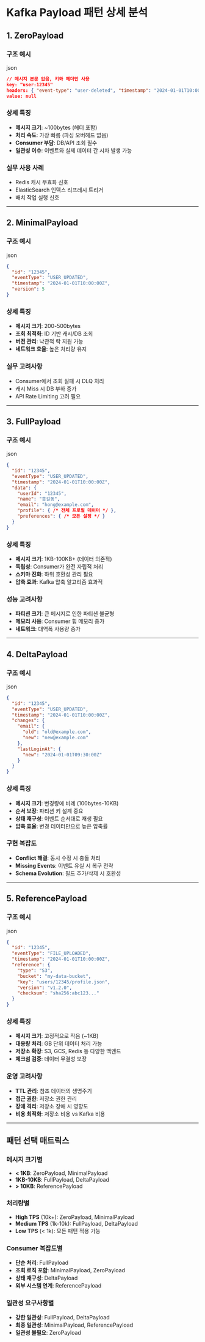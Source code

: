 
# Kafka Payload 패턴 상세 분석

## 1. ZeroPayload

### 구조 예시

json

```json
// 메시지 본문 없음, 키와 헤더만 사용
key: "user:12345"
headers: { "event-type": "user-deleted", "timestamp": "2024-01-01T10:00:00Z" }
value: null
```

### 상세 특징

- **메시지 크기**: ~100bytes (헤더 포함)
- **처리 속도**: 가장 빠름 (파싱 오버헤드 없음)
- **Consumer 부담**: DB/API 조회 필수
- **일관성 이슈**: 이벤트와 실제 데이터 간 시차 발생 가능

### 실무 사용 사례

- Redis 캐시 무효화 신호
- ElasticSearch 인덱스 리프레시 트리거
- 배치 작업 실행 신호

---

## 2. MinimalPayload

### 구조 예시

json

```json
{
  "id": "12345",
  "eventType": "USER_UPDATED", 
  "timestamp": "2024-01-01T10:00:00Z",
  "version": 5
}
```

### 상세 특징

- **메시지 크기**: 200-500bytes
- **조회 최적화**: ID 기반 캐시/DB 조회
- **버전 관리**: 낙관적 락 지원 가능
- **네트워크 효율**: 높은 처리량 유지

### 실무 고려사항

- Consumer에서 조회 실패 시 DLQ 처리
- 캐시 Miss 시 DB 부하 증가
- API Rate Limiting 고려 필요

---

## 3. FullPayload

### 구조 예시

json

```json
{
  "id": "12345",
  "eventType": "USER_UPDATED",
  "timestamp": "2024-01-01T10:00:00Z",
  "data": {
    "userId": "12345",
    "name": "홍길동",
    "email": "hong@example.com",
    "profile": { /* 전체 프로필 데이터 */ },
    "preferences": { /* 모든 설정 */ }
  }
}
```

### 상세 특징

- **메시지 크기**: 1KB-100KB+ (데이터 의존적)
- **독립성**: Consumer가 완전 자립적 처리
- **스키마 진화**: 하위 호환성 관리 필요
- **압축 효과**: Kafka 압축 알고리즘 효과적

### 성능 고려사항

- **파티션 크기**: 큰 메시지로 인한 파티션 불균형
- **메모리 사용**: Consumer 힙 메모리 증가
- **네트워크**: 대역폭 사용량 증가

---

## 4. DeltaPayload

### 구조 예시

json

```json
{
  "id": "12345",
  "eventType": "USER_UPDATED",
  "timestamp": "2024-01-01T10:00:00Z",
  "changes": {
    "email": {
      "old": "old@example.com",
      "new": "new@example.com"
    },
    "lastLoginAt": {
      "new": "2024-01-01T09:30:00Z"
    }
  }
}
```

### 상세 특징

- **메시지 크기**: 변경량에 비례 (100bytes-10KB)
- **순서 보장**: 파티션 키 설계 중요
- **상태 재구성**: 이벤트 순서대로 재생 필요
- **압축 효율**: 변경 데이터만으로 높은 압축률

### 구현 복잡도

- **Conflict 해결**: 동시 수정 시 충돌 처리
- **Missing Events**: 이벤트 유실 시 복구 전략
- **Schema Evolution**: 필드 추가/삭제 시 호환성

---

## 5. ReferencePayload

### 구조 예시

json

```json
{
  "id": "12345", 
  "eventType": "FILE_UPLOADED",
  "timestamp": "2024-01-01T10:00:00Z",
  "reference": {
    "type": "S3",
    "bucket": "my-data-bucket",
    "key": "users/12345/profile.json",
    "version": "v1.2.0",
    "checksum": "sha256:abc123..."
  }
}
```

### 상세 특징

- **메시지 크기**: 고정적으로 작음 (~1KB)
- **대용량 처리**: GB 단위 데이터 처리 가능
- **저장소 확장**: S3, GCS, Redis 등 다양한 백엔드
- **체크섬 검증**: 데이터 무결성 보장

### 운영 고려사항

- **TTL 관리**: 참조 데이터의 생명주기
- **접근 권한**: 저장소 권한 관리
- **장애 격리**: 저장소 장애 시 영향도
- **비용 최적화**: 저장소 비용 vs Kafka 비용

---

## 패턴 선택 매트릭스

### 메시지 크기별

- **< 1KB**: ZeroPayload, MinimalPayload
- **1KB-10KB**: FullPayload, DeltaPayload
- **> 10KB**: ReferencePayload

### 처리량별

- **High TPS** (10k+): ZeroPayload, MinimalPayload
- **Medium TPS** (1k-10k): FullPayload, DeltaPayload
- **Low TPS** (< 1k): 모든 패턴 적용 가능

### Consumer 복잡도별

- **단순 처리**: FullPayload
- **조회 로직 포함**: MinimalPayload, ZeroPayload
- **상태 재구성**: DeltaPayload
- **외부 시스템 연계**: ReferencePayload

### 일관성 요구사항별

- **강한 일관성**: FullPayload, DeltaPayload
- **최종 일관성**: MinimalPayload, ReferencePayload
- **일관성 불필요**: ZeroPayload